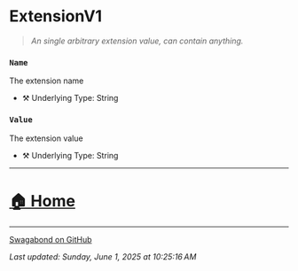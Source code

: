 # ExtensionV1

> *An single arbitrary extension value, can contain anything.* 


### `Name`

The extension name



* ⚒️ Underlying Type: String



### `Value`

The extension value



* ⚒️ Underlying Type: String



___


# [🏠 Home](./ApiV1.md)


___

[Swagabond on GitHub](https://github.com/jordanbleu/swagabond)

*Last updated: Sunday, June 1, 2025 at 10:25:16 AM*
